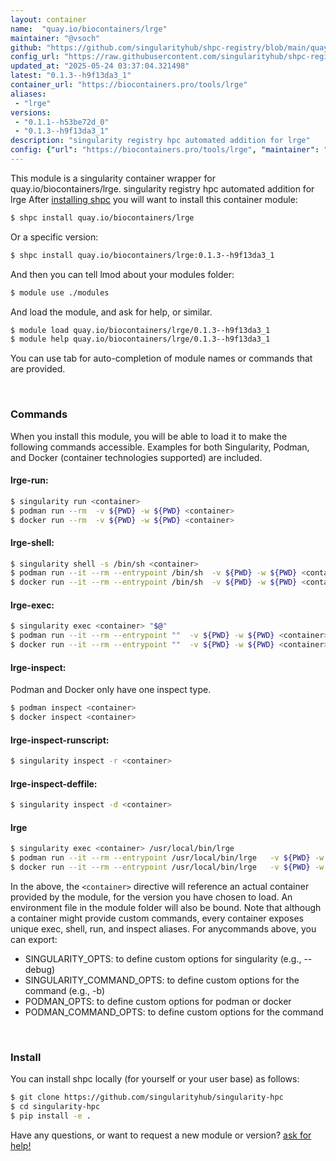 ```yaml
---
layout: container
name:  "quay.io/biocontainers/lrge"
maintainer: "@vsoch"
github: "https://github.com/singularityhub/shpc-registry/blob/main/quay.io/biocontainers/lrge/container.yaml"
config_url: "https://raw.githubusercontent.com/singularityhub/shpc-registry/main/quay.io/biocontainers/lrge/container.yaml"
updated_at: "2025-05-24 03:37:04.321498"
latest: "0.1.3--h9f13da3_1"
container_url: "https://biocontainers.pro/tools/lrge"
aliases:
 - "lrge"
versions:
 - "0.1.1--h53be72d_0"
 - "0.1.3--h9f13da3_1"
description: "singularity registry hpc automated addition for lrge"
config: {"url": "https://biocontainers.pro/tools/lrge", "maintainer": "@vsoch", "description": "singularity registry hpc automated addition for lrge", "latest": {"0.1.3--h9f13da3_1": "sha256:6350ada8cc260bb87c8560c3876fca4c3ed536e78af28f841fb7b693cef3e957"}, "tags": {"0.1.1--h53be72d_0": "sha256:05853c2e08978ceded69933b786da7cab85e8f773519a9ada60ea3fd440932fa", "0.1.3--h9f13da3_1": "sha256:6350ada8cc260bb87c8560c3876fca4c3ed536e78af28f841fb7b693cef3e957"}, "docker": "quay.io/biocontainers/lrge", "aliases": {"lrge": "/usr/local/bin/lrge"}}
---
```


This module is a singularity container wrapper for quay.io/biocontainers/lrge.
singularity registry hpc automated addition for lrge
After [installing shpc](#install) you will want to install this container module:


```bash
$ shpc install quay.io/biocontainers/lrge
```

Or a specific version:

```bash
$ shpc install quay.io/biocontainers/lrge:0.1.3--h9f13da3_1
```

And then you can tell lmod about your modules folder:

```bash
$ module use ./modules
```

And load the module, and ask for help, or similar.

```bash
$ module load quay.io/biocontainers/lrge/0.1.3--h9f13da3_1
$ module help quay.io/biocontainers/lrge/0.1.3--h9f13da3_1
```

You can use tab for auto-completion of module names or commands that are provided.

<br>

### Commands

When you install this module, you will be able to load it to make the following commands accessible.
Examples for both Singularity, Podman, and Docker (container technologies supported) are included.

#### lrge-run:

```bash
$ singularity run <container>
$ podman run --rm  -v ${PWD} -w ${PWD} <container>
$ docker run --rm  -v ${PWD} -w ${PWD} <container>
```

#### lrge-shell:

```bash
$ singularity shell -s /bin/sh <container>
$ podman run --it --rm --entrypoint /bin/sh  -v ${PWD} -w ${PWD} <container>
$ docker run --it --rm --entrypoint /bin/sh  -v ${PWD} -w ${PWD} <container>
```

#### lrge-exec:

```bash
$ singularity exec <container> "$@"
$ podman run --it --rm --entrypoint ""  -v ${PWD} -w ${PWD} <container> "$@"
$ docker run --it --rm --entrypoint ""  -v ${PWD} -w ${PWD} <container> "$@"
```

#### lrge-inspect:

Podman and Docker only have one inspect type.

```bash
$ podman inspect <container>
$ docker inspect <container>
```

#### lrge-inspect-runscript:

```bash
$ singularity inspect -r <container>
```

#### lrge-inspect-deffile:

```bash
$ singularity inspect -d <container>
```


#### lrge

```bash
$ singularity exec <container> /usr/local/bin/lrge
$ podman run --it --rm --entrypoint /usr/local/bin/lrge   -v ${PWD} -w ${PWD} <container> -c " $@"
$ docker run --it --rm --entrypoint /usr/local/bin/lrge   -v ${PWD} -w ${PWD} <container> -c " $@"
```



In the above, the `<container>` directive will reference an actual container provided
by the module, for the version you have chosen to load. An environment file in the
module folder will also be bound. Note that although a container
might provide custom commands, every container exposes unique exec, shell, run, and
inspect aliases. For anycommands above, you can export:

 - SINGULARITY_OPTS: to define custom options for singularity (e.g., --debug)
 - SINGULARITY_COMMAND_OPTS: to define custom options for the command (e.g., -b)
 - PODMAN_OPTS: to define custom options for podman or docker
 - PODMAN_COMMAND_OPTS: to define custom options for the command

<br>

### Install

You can install shpc locally (for yourself or your user base) as follows:

```bash
$ git clone https://github.com/singularityhub/singularity-hpc
$ cd singularity-hpc
$ pip install -e .
```

Have any questions, or want to request a new module or version? [ask for help!](https://github.com/singularityhub/singularity-hpc/issues)
